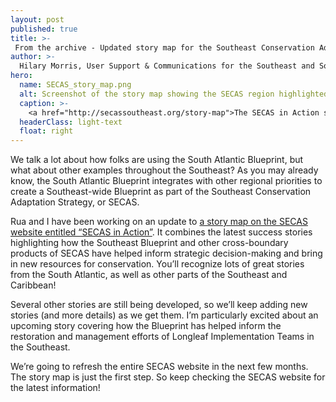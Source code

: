 ```yaml
---
layout: post
published: true
title: >-
 From the archive - Updated story map for the Southeast Conservation Adaptation Strategy
author: >-
  Hilary Morris, User Support & Communications for the Southeast and South Atlantic Blueprints
hero:
  name: SECAS_story_map.png
  alt: Screenshot of the story map showing the SECAS region highlighted in green, pins for the location of each story, and a bottom menu with a title and thumbnail image for each story.
  caption: >-
    <a href="http://secassoutheast.org/story-map">The SECAS in Action story map</a>.
  headerClass: light-text
  float: right
---
```

We talk a lot about how folks are using the South Atlantic Blueprint, but what about other examples throughout the Southeast? As you may already know, the South Atlantic Blueprint integrates with other regional priorities to create a Southeast-wide Blueprint as part of the Southeast Conservation Adaptation Strategy, or SECAS.

Rua and I have been working on an update to [a story map on the SECAS website entitled “SECAS in Action”](http://secassoutheast.org/story-map). It combines the latest success stories highlighting how the Southeast Blueprint and other cross-boundary products of SECAS have helped inform strategic decision-making and bring in new resources for conservation. You’ll recognize lots of great stories from the South Atlantic, as well as other parts of the Southeast and Caribbean!<!--more-->

Several other stories are still being developed, so we’ll keep adding new stories (and more details) as we get them. I’m particularly excited about an upcoming story covering how the Blueprint has helped inform the restoration and management efforts of Longleaf Implementation Teams in the Southeast.

We’re going to refresh the entire SECAS website in the next few months. The story map is just the first step. So keep checking the SECAS website for the latest information!
